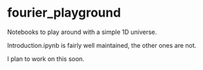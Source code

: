 # fourier_playground
Notebooks to play around with a simple 1D universe.

Introduction.ipynb is fairly well maintained, the other ones are not.

I plan to work on this soon.
